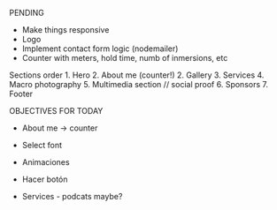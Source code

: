 PENDING 

* Make things responsive
* Logo
* Implement contact form logic (nodemailer)
* Counter with meters, hold time, numb of inmersions, etc


Sections order
    1. Hero
2. About me (counter!)
    2. Gallery
    3. Services
            4. Macro photography
5. Multimedia section // social proof
    6. Sponsors
    7. Footer


OBJECTIVES FOR TODAY
- About me -> counter
- Select font
- Animaciones
- Hacer botón


- Services - podcats maybe?